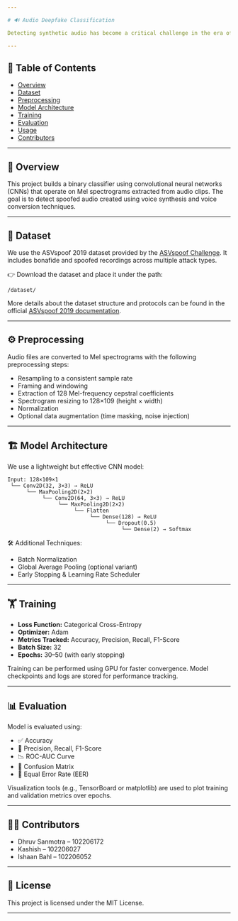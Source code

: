 ```yaml
---

# 🔊 Audio Deepfake Classification

Detecting synthetic audio has become a critical challenge in the era of deepfakes. This project focuses on building a deep learning-based classifier to distinguish between genuine (bonafide) and manipulated (spoofed) audio recordings using the ASVspoof 2019 dataset.

---
```


## 📌 Table of Contents

* [Overview](#overview)
* [Dataset](#dataset)
* [Preprocessing](#preprocessing)
* [Model Architecture](#model-architecture)
* [Training](#training)
* [Evaluation](#evaluation)
* [Usage](#usage)
* [Contributors](#contributors)

---

## 🧠 Overview

This project builds a binary classifier using convolutional neural networks (CNNs) that operate on Mel spectrograms extracted from audio clips. The goal is to detect spoofed audio created using voice synthesis and voice conversion techniques.

---

## 📂 Dataset

We use the ASVspoof 2019 dataset provided by the [ASVspoof Challenge](https://www.asvspoof.org/). It includes bonafide and spoofed recordings across multiple attack types.

👉 Download the dataset and place it under the path:

```
/dataset/
```

More details about the dataset structure and protocols can be found in the official [ASVspoof 2019 documentation](https://www.asvspoof.org/index2019.html).

---

## ⚙️ Preprocessing

Audio files are converted to Mel spectrograms with the following preprocessing steps:

* Resampling to a consistent sample rate
* Framing and windowing
* Extraction of 128 Mel-frequency cepstral coefficients
* Spectrogram resizing to 128×109 (height × width)
* Normalization
* Optional data augmentation (time masking, noise injection)

---

## 🏗️ Model Architecture

We use a lightweight but effective CNN model:

```
Input: 128×109×1
 └── Conv2D(32, 3×3) → ReLU
      └── MaxPooling2D(2×2)
           └── Conv2D(64, 3×3) → ReLU
                └── MaxPooling2D(2×2)
                     └── Flatten
                          └── Dense(128) → ReLU
                               └── Dropout(0.5)
                                    └── Dense(2) → Softmax
```

🛠️ Additional Techniques:

* Batch Normalization
* Global Average Pooling (optional variant)
* Early Stopping & Learning Rate Scheduler

---

## 🏋️ Training

* **Loss Function:** Categorical Cross-Entropy
* **Optimizer:** Adam
* **Metrics Tracked:** Accuracy, Precision, Recall, F1-Score
* **Batch Size:** 32
* **Epochs:** 30–50 (with early stopping)

Training can be performed using GPU for faster convergence. Model checkpoints and logs are stored for performance tracking.

---

## 📊 Evaluation

Model is evaluated using:

* ✅ Accuracy
* 🧠 Precision, Recall, F1-Score
* 📉 ROC-AUC Curve
* 🔁 Confusion Matrix
* 🔐 Equal Error Rate (EER)

Visualization tools (e.g., TensorBoard or matplotlib) are used to plot training and validation metrics over epochs.


---

## 👨‍💻 Contributors

* Dhruv Sanmotra – 102206172
* Kashish – 102206027
* Ishaan Bahl – 102206052

---

## 📄 License

This project is licensed under the MIT License. 

---
